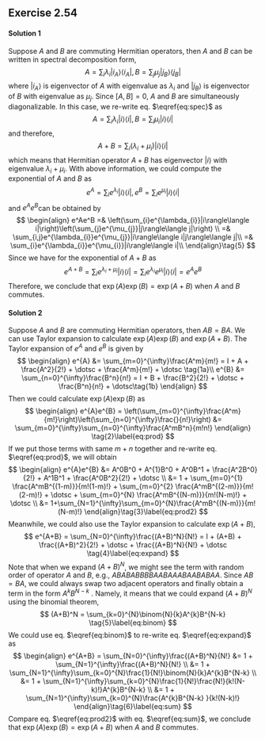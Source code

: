 ## Exercise 2.54

#### Solution 1

Suppose $A$ and $B$ are commuting Hermitian operators, then $A$ and $B$ can be written in spectral decomposition form, 
$$
A = \sum_{i}\lambda_{i}|i_A\rangle\langle i_A|, B = \sum_{j}\mu_{j}|j_B\rangle\langle j_B| \tag{1}\label{eq:spec}
$$
where $|i_A\rangle$ is eigenvector of $A$ with eigenvalue as $\lambda_i$ and $|j_B\rangle$ is eigenvector of $B$ with eigenvalue as $\mu_j$. Since $[A, B] = 0$, $A$ and $B$ are simultaneously diagonalizable. In this case, we re-write eq. $\eqref{eq:spec}$ as 
$$
A = \sum_{i}\lambda_{i}|i\rangle\langle i|, B = \sum_{i}\mu_{i}|i\rangle\langle i| \tag{2}
$$
and therefore, 
$$
A+B = \sum_{i}(\lambda_{i}+\mu_i)|i\rangle\langle i| \tag{3}\label{eq:aplusb}
$$
which means that Hermitian operator $A+B$ has eigenvector $|i\rangle$ with eigenvalue $\lambda_i+\mu_i$. With above information, we could compute the exponential of $A$ and $B$ as
$$
e^A = \sum_{i}e^{\lambda_{i}}|i\rangle\langle i|, e^B = \sum_{i}e^{\mu_{i}}|i\rangle\langle i| \tag{4}
$$
and $e^{A}e^{B}$​ can be obtained by
$$
\begin{align}
e^Ae^B  =& \left(\sum_{i}e^{\lambda_{i}}|i\rangle\langle i|\right)\left(\sum_{j}e^{\mu_{j}}|j\rangle\langle j|\right) \\
=& \sum_{i,j}e^{\lambda_{i}}e^{\mu_{j}}|i\rangle\langle i|j\rangle\langle j|\\
=& \sum_{i}e^{\lambda_{i}}e^{\mu_{i}}|i\rangle\langle i|\\
\end{align}\tag{5}
$$
Since we have for the exponential of $A+B$ as
$$
e^{A+B} = \sum_{i}e^{\lambda_{i}+\mu_i}|i\rangle\langle i|  =\sum_{i}e^{\lambda_{i}}e^{\mu_i}|i\rangle\langle i| = e^Ae^B \tag{6}
$$
Therefore, we conclude that $\exp(A)\exp(B)=\exp(A+B)$ when $A$ and $B$ commutes. 

#### Solution 2

Suppose $A$ and $B$ are commuting Hermitian operators, then $AB= BA$. We can use Taylor expansion to calculate $\exp(A)\exp(B)$ and $\exp(A+B)$. The Taylor expansion of $e^{A}$ and $e^{B}$ is given by
$$
\begin{align}
e^{A} &= \sum_{m=0}^{\infty}\frac{A^m}{m!} = I + A + \frac{A^2}{2!} + \dotsc + \frac{A^m}{m!} + \dotsc \tag{1a}\\
e^{B} &= \sum_{n=0}^{\infty}\frac{B^n}{n!} = I + B + \frac{B^2}{2!}  + \dotsc + \frac{B^n}{n!} + \dotsc\tag{1b}
\end{align}
$$
Then we could calculate $\exp(A)\exp(B)$ as 
$$
\begin{align}
e^{A}e^{B} = \left(\sum_{m=0}^{\infty}\frac{A^m}{m!}\right)\left(\sum_{n=0}^{\infty}\frac{}{n!}\right) &= \sum_{m=0}^{\infty}\sum_{n=0}^{\infty}\frac{A^mB^n}{m!n!} 
\end{align} \tag{2}\label{eq:prod}
$$
If we put those terms with same $m+n$ together and re-write eq. $\eqref{eq:prod}$, we will obtain
$$
\begin{align}
e^{A}e^{B} &= A^0B^0 + A^{1}B^0 + A^0B^1 + \frac{A^2B^0}{2!} + A^1B^1 +  \frac{A^0B^2}{2!} + \dotsc \\
&= 1 + \sum_{m=0}^{1} \frac{A^mB^{(1-m)}}{m!(1-m)!} + \sum_{m=0}^{2} \frac{A^mB^{(2-m)}}{m!(2-m)!} + \dotsc + \sum_{m=0}^{N} \frac{A^mB^{(N-m)}}{m!(N-m)!} + \dotsc \\
&= 1+\sum_{N=1}^{\infty}\sum_{m=0}^{N}\frac{A^mB^{(N-m)}}{m!(N-m)!} 
\end{align}\tag{3}\label{eq:prod2}
$$
Meanwhile, we could also use the Taylor expansion to calculate $\exp(A+B)$, 
$$
e^{A+B} = \sum_{N=0}^{\infty}\frac{(A+B)^N}{N!} = I + (A+B) + \frac{(A+B)^2}{2!} + \dotsc + \frac{(A+B)^N}{N!} + \dotsc  \tag{4}\label{eq:expand}
$$
Note that when we expand $(A+B)^N$, we might see the term with random order of operator $A$ and $B$, e.g., $ABABABBBBAABAAABAABABAA$. Since $AB=BA$, we could always swap two adjacent operators and finally obtain a term in the form $A^{k}B^{N-k}$ . Namely, it means that we could expand $(A+B)^N$ using the binomial theorem,  
$$
(A+B)^N = \sum_{k=0}^{N}\binom{N}{k}A^{k}B^{N-k} \tag{5}\label{eq:binom}
$$
We could use eq. $\eqref{eq:binom}$ to re-write eq. $\eqref{eq:expand}$ as
$$
\begin{align}
e^{A+B} = \sum_{N=0}^{\infty}\frac{(A+B)^N}{N!} &= 1 + \sum_{N=1}^{\infty}\frac{(A+B)^N}{N!} \\
&= 1 + \sum_{N=1}^{\infty}\sum_{k=0}^{N}\frac{1}{N!}\binom{N}{k}A^{k}B^{N-k} \\
&= 1 + \sum_{N=1}^{\infty}\sum_{k=0}^{N}\frac{1}{N!}\frac{N!}{k!(N-k)!}A^{k}B^{N-k} \\ 
&= 1 + \sum_{N=1}^{\infty}\sum_{k=0}^{N}\frac{A^{k}B^{N-k} }{k!(N-k)!}
\end{align}\tag{6}\label{eq:sum}
$$
Compare eq. $\eqref{eq:prod2}$ with eq. $\eqref{eq:sum}$, we conclude that $\exp(A)\exp(B)=\exp(A+B)$ when $A$ and $B$ commutes. 
